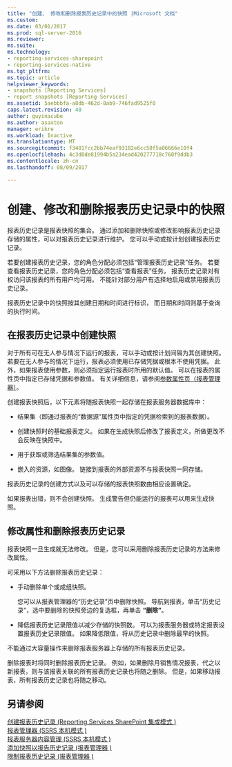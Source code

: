```yaml
---
title: "创建、 修改和删除报表历史记录中的快照 |Microsoft 文档"
ms.custom: 
ms.date: 03/01/2017
ms.prod: sql-server-2016
ms.reviewer: 
ms.suite: 
ms.technology:
- reporting-services-sharepoint
- reporting-services-native
ms.tgt_pltfrm: 
ms.topic: article
helpviewer_keywords:
- snapshots [Reporting Services]
- report snapshots [Reporting Services]
ms.assetid: 5aebbbfa-a8db-462d-8ab9-746fad9525f0
caps.latest.revision: 40
author: guyinacube
ms.author: asaxton
manager: erikre
ms.workload: Inactive
ms.translationtype: MT
ms.sourcegitcommit: f3481fcc2bb74eaf93182e6cc58f5a06666e10f4
ms.openlocfilehash: 4c3d0de81994b5a234ead420277718c760f9ddb3
ms.contentlocale: zh-cn
ms.lasthandoff: 08/09/2017

---
```

# <a name="create-modify-and-delete-snapshots-in-report-history"></a>创建、修改和删除报表历史记录中的快照
  报表历史记录是报表快照的集合。 通过添加和删除快照或修改影响报表历史记录存储的属性，可以对报表历史记录进行维护。 您可以手动或按计划创建报表历史记录。  
  
 若要创建报表历史记录，您的角色分配必须包括“管理报表历史记录”任务。 若要查看报表历史记录，您的角色分配必须包括“查看报表”任务。 报表历史记录对有权访问该报表的所有用户均可用。 不能针对部分用户有选择地启用或禁用报表历史记录。  
  
 报表历史记录中的快照按其创建日期和时间进行标识， 而日期和时间则基于查询的执行时间。  
  
## <a name="creating-snapshots-in-report-history"></a>在报表历史记录中创建快照  
 对于所有可在无人参与情况下运行的报表，可以手动或按计划间隔为其创建快照。 若要在无人参与的情况下运行，报表必须使用已存储凭据或根本不使用凭据。 此外，如果报表使用参数，则必须指定运行报表时所用的默认值。 可以在报表的属性页中指定已存储凭据和参数值。 有关详细信息，请参阅[参数属性页（报表管理器）](http://msdn.microsoft.com/library/ebb53598-2378-46ae-8935-d5192f8ea49a)。  
  
 创建报表快照后，以下元素将随报表快照一起存储在报表服务器数据库中：  
  
-   结果集（即通过报表的“数据源”属性页中指定的凭据检索到的报表数据）。  
  
-   创建快照时的基础报表定义。 如果在生成快照后修改了报表定义，所做更改不会反映在快照中。  
  
-   用于获取或筛选结果集的参数值。  
  
-   嵌入的资源，如图像。 链接到报表的外部资源不与报表快照一同存储。  
  
 报表历史记录的创建方式以及可以存储的报表快照数由相应设置确定。  
  
 如果报表出错，则不会创建快照。 生成警告但仍能运行的报表可以用来生成快照。  
  
## <a name="modifying-properties-and-deleting-report-history"></a>修改属性和删除报表历史记录  
 报表快照一旦生成就无法修改。 但是，您可以采用删除报表历史记录的方法来修改属性。  
  
 可采用以下方法删除报表历史记录：  
  
-   手动删除单个或成组快照。  
  
     您可以从报表管理器的“历史记录”页中删除快照。 导航到报表，单击“历史记录”，选中要删除的快照旁边的复选框，再单击 **“删除”**。  
  
-   降低报表历史记录限值以减少存储的快照数。 可以为报表服务器或特定报表设置报表历史记录限值。 如果降低限值，将从历史记录中删除最早的快照。  
  
 不能通过大容量操作来删除报表服务器上存储的所有报表历史记录。  
  
 删除报表时将同时删除报表历史记录。 例如，如果删除月销售情况报表，代之以新报表，则与该报表关联的所有报表历史记录也将随之删除。 但是，如果移动报表，所有报表历史记录也将随之移动。  
  
## <a name="see-also"></a>另请参阅  
 [创建报表历史记录 &#40;Reporting Services SharePoint 集成模式 &#41;](../../reporting-services/report-server/create-report-history-reporting-services-in-sharepoint-integrated-mode.md)   
 [报表管理器 &#40;SSRS 本机模式 &#41;](http://msdn.microsoft.com/library/80949f9d-58f5-48e3-9342-9e9bf4e57896)   
 [报表服务器内容管理 &#40;SSRS 本机模式 &#41;](../../reporting-services/report-server/report-server-content-management-ssrs-native-mode.md)   
 [添加快照以报告历史记录 &#40;报表管理器 &#41;](../../reporting-services/report-server/add-a-snapshot-to-report-history-report-manager.md)   
 [限制报表历史记录 &#40;报表管理器 &#41;](../../reporting-services/reports/limit-report-history-report-manager.md)  
  
  

